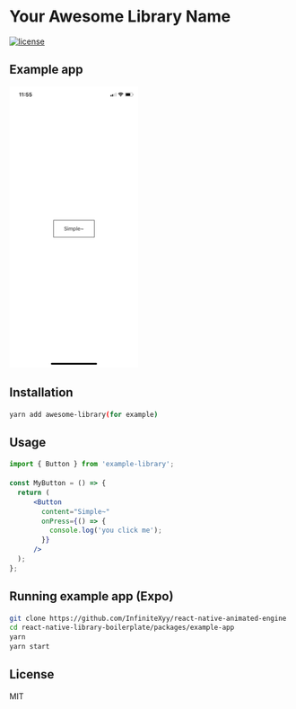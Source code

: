 # Your Awesome Library Name

[![license](https://img.shields.io/github/license/mashape/apistatus.svg)]()



## Example app
<img src="https://raw.githubusercontent.com/InfiniteXyy/react-native-library-boilerplate/master/doc/screenshot.jpeg" height="500" />


## Installation

```bash
yarn add awesome-library(for example)
```

## Usage

```jsx
import { Button } from 'example-library';

const MyButton = () => {
  return (
      <Button
        content="Simple~"
        onPress={() => {
          console.log('you click me');
        }}
      />
  );
};
```

## Running example app (Expo)

```bash
git clone https://github.com/InfiniteXyy/react-native-animated-engine
cd react-native-library-boilerplate/packages/example-app
yarn
yarn start
```

## License

MIT